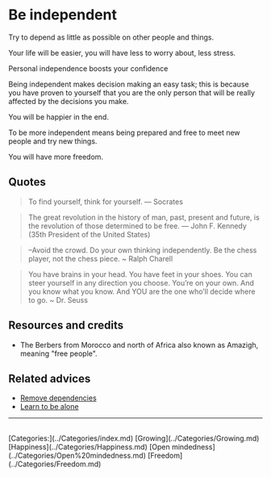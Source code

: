 # Be independent

Try to depend as little as possible on other people and things.

Your life will be easier, you will have less to worry about, less stress.

Personal independence boosts your confidence

Being independent makes decision making an easy task; this is because you have proven to yourself that you are the only person that will be really affected by the decisions you make.

You will be happier in the end.

To be more independent means being prepared and free to meet new people and try new things.

You will have more freedom.

## Quotes

> To find yourself, think for yourself.
> ― Socrates

> The great revolution in the history of man, past, present and future, is the revolution
of those determined to be free.
> ― John F. Kennedy (35th President of the United States)

> –Avoid the crowd. Do your own thinking independently. Be the chess player, not the chess piece. 
> ~ Ralph Charell

> You have brains in your head. You have feet in your shoes. You can steer yourself in any direction you choose. You’re on your own. And you know what you know. And YOU are the one who’ll decide where to go. 
> ~ Dr. Seuss

## Resources and credits

- The Berbers from Morocco and north of Africa also known as Amazigh, meaning "free people".

## Related advices
- [Remove dependencies](../Remove%20dependencies/index.md)
- [Learn to be alone](../Learn%20to%20be%20alone/index.md)
<hr/><br/>[Categories:](../Categories/index.md) [Growing](../Categories/Growing.md) [Happiness](../Categories/Happiness.md) [Open mindedness](../Categories/Open%20mindedness.md) [Freedom](../Categories/Freedom.md)